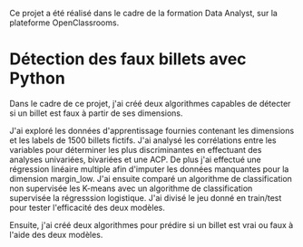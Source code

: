 Ce projet a été réalisé dans le cadre de la formation Data Analyst, sur la plateforme OpenClassrooms.

# Détection des faux billets avec Python

Dans le cadre de ce projet, j'ai créé deux algorithmes capables de détecter si un billet est faux à partir de ses dimensions.

J'ai exploré les données d'apprentissage fournies contenant les dimensions et les labels de 1500 billets fictifs. J'ai analysé les corrélations entre les variables pour déterminer les plus discriminantes en effectuant des analyses univariées, bivariées et une ACP. De plus j'ai effectué une régression linéaire multiple afin d'imputer les données manquantes pour la dimension margin_low. J'ai ensuite comparé un algorithme de classification non supervisée les K-means avec un algorithme de classification supervisée la régresssion logistique. J'ai divisé le jeu donné en train/test pour tester l'efficacité des deux modèles.

Ensuite, j'ai créé deux algorithmes pour prédire si un billet est vrai ou faux à l'aide des deux modèles.
